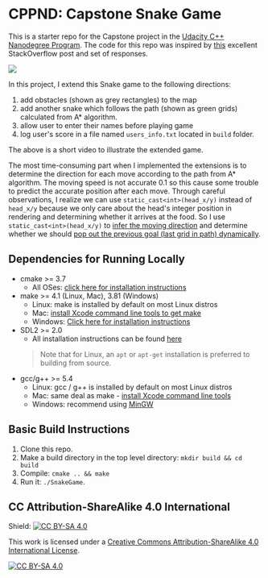 # CPPND: Capstone Snake Game 

This is a starter repo for the Capstone project in the [Udacity C++ Nanodegree Program](https://www.udacity.com/course/c-plus-plus-nanodegree--nd213). The code for this repo was inspired by [this](https://codereview.stackexchange.com/questions/212296/snake-game-in-c-with-sdl) excellent StackOverflow post and set of responses.

<img src="new_snake_game.gif"/>

In this project, I extend this Snake game to the following directions:
1. add obstacles (shown as grey rectangles) to the map
2. add another snake which follows the path (shown as green grids) calculated from A* algorithm.
3. allow user to enter their names before playing game
4. log user's score in a file named `users_info.txt` located in `build` folder.

The above is a short video to illustrate the extended game.

The most time-consuming part when I implemented the extensions is to determine the direction for each move according to the path from A* algorithm.
The moving speed is not accurate 0.1 so this cause some trouble to predict the accurate position after each move.
Through careful observations, I realize we can use `static_cast<int>(head_x/y)` instead of `head_x/y` because we only care about the head's integer position in rendering and determining whether it arrives at the food.
So I use `static_cast<int>(head_x/y)` to [infer the moving direction](https://github.com/ruanyyyyyyy/Udacity-CppND-Capstone-Snake-Game/blob/6ff9da71850e3e3b91d964df7d404ec7a46159a4/src/game.cpp#L123) and determine whether we should [pop out the previous goal (last grid in path) dynamically](https://github.com/ruanyyyyyyy/Udacity-CppND-Capstone-Snake-Game/blob/6ff9da71850e3e3b91d964df7d404ec7a46159a4/src/game.cpp#L117).

## Dependencies for Running Locally
* cmake >= 3.7
  * All OSes: [click here for installation instructions](https://cmake.org/install/)
* make >= 4.1 (Linux, Mac), 3.81 (Windows)
  * Linux: make is installed by default on most Linux distros
  * Mac: [install Xcode command line tools to get make](https://developer.apple.com/xcode/features/)
  * Windows: [Click here for installation instructions](http://gnuwin32.sourceforge.net/packages/make.htm)
* SDL2 >= 2.0
  * All installation instructions can be found [here](https://wiki.libsdl.org/Installation)
  >Note that for Linux, an `apt` or `apt-get` installation is preferred to building from source. 
* gcc/g++ >= 5.4
  * Linux: gcc / g++ is installed by default on most Linux distros
  * Mac: same deal as make - [install Xcode command line tools](https://developer.apple.com/xcode/features/)
  * Windows: recommend using [MinGW](http://www.mingw.org/)

## Basic Build Instructions

1. Clone this repo.
2. Make a build directory in the top level directory: `mkdir build && cd build`
3. Compile: `cmake .. && make`
4. Run it: `./SnakeGame`.


## CC Attribution-ShareAlike 4.0 International


Shield: [![CC BY-SA 4.0][cc-by-sa-shield]][cc-by-sa]

This work is licensed under a
[Creative Commons Attribution-ShareAlike 4.0 International License][cc-by-sa].

[![CC BY-SA 4.0][cc-by-sa-image]][cc-by-sa]

[cc-by-sa]: http://creativecommons.org/licenses/by-sa/4.0/
[cc-by-sa-image]: https://licensebuttons.net/l/by-sa/4.0/88x31.png
[cc-by-sa-shield]: https://img.shields.io/badge/License-CC%20BY--SA%204.0-lightgrey.svg
